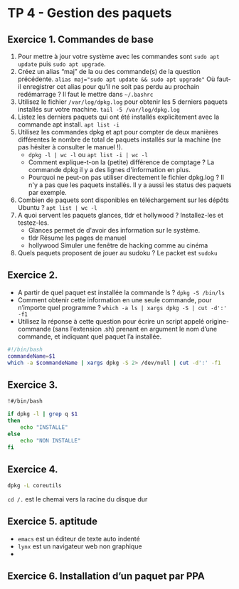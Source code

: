# TP 4 - Gestion des paquets
## Exercice 1. Commandes de base
1. Pour mettre à jour votre système avec les commandes sont `sudo apt update` puis `sudo apt upgrade`.
2. Créez un alias “maj” de la ou des commande(s) de la question précédente. `alias maj="sudo apt update && sudo apt upgrade"` Où faut-il enregistrer cet alias pour qu’il ne soit pas perdu au prochain redémarrage ? Il faut le mettre dans `~/.bashrc`
3. Utilisez le fichier `/var/log/dpkg.log` pour obtenir les 5 derniers paquets installés sur votre machine. `tail -5 /var/log/dpkg.log`
4. Listez les derniers paquets qui ont été installés explicitement avec la commande apt install. `apt list -i`
5. Utilisez les commandes dpkg et apt pour compter de deux manières différentes le nombre de total de paquets installés sur la machine (ne pas hésiter à consulter le manuel !). 
	* `dpkg -l | wc -l` ou `apt list -i | wc -l`
	* Comment explique-t-on la (petite) différence de comptage ? La commande dpkg il y a des lignes d'information en plus.
	* Pourquoi ne peut-on pas utiliser directement le fichier dpkg.log ? Il n'y a pas que les paquets installés. Il y a aussi les status des paquets par exemple.
6. Combien de paquets sont disponibles en téléchargement sur les dépôts Ubuntu ? `apt list | wc -l` 
7. A quoi servent les paquets glances, tldr et hollywood ? Installez-les et testez-les. 
	* Glances permet de d'avoir des information sur le système.
	*  tldr Résume les pages de manuel
	* hollywood Simuler une fenêtre de hacking comme au cinéma
8. Quels paquets proposent de jouer au sudoku ? Le packet est `sudoku`

## Exercice 2.
* A partir de quel paquet est installée la commande ls ? `dpkg -S /bin/ls`
* Comment obtenir cette information en une seule commande, pour n’importe quel programme ?  `which -a ls | xargs dpkg -S | cut -d':' -f1`
* Utilisez la réponse à cette question pour écrire un script appelé origine-commande (sans l’extension .sh) prenant en argument le nom d’une commande, et indiquant quel paquet l’a installée. 
```bash
#!/bin/bash
commandeName=$1
which -a $commandeName | xargs dpkg -S 2> /dev/null | cut -d':' -f1
```

## Exercice 3.
```bash
!#/bin/bash

if dpkg -l | grep q $1
then
	echo "INSTALLE"
else
	echo "NON INSTALLE"
fi
```

## Exercice 4.
```bash
dpkg -L coreutils
```
`cd /.` est le chemai vers la racine du disque dur

## Exercice 5. aptitude
* `emacs` est un éditeur de texte auto indenté
* `lynx` est un navigateur web non graphique
* 
## Exercice 6. Installation d’un paquet par PPA

